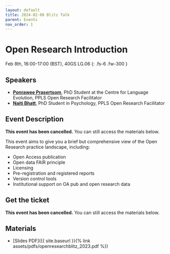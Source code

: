 ```yaml
---
layout: default
title: 2024-02-08 Blitz Talk
parent: Events
nav_order: 1
---
```


# Open Research Introduction

Feb 8th, 16:00-17:00 (BST), 40GS LG.06
{: .fs-6 .fw-300 }

## Speakers

* [**Ponrawee Prasertsom**](https://ponraw.ee/), PhD Student at the Centre for Language Evolution, PPLS Open Research Facilitator
* [**Naiti Bhatt**](https://naitisb.github.io/), PhD Student in Psychology, PPLS Open Research Facilitator



## Event Description

**This event has been cancelled.** You can still access the materials below.

This event aims to give you a brief but comprehensive view of the Open Research practice landscape, including:

* Open Access publication
* Open data FAIR principle
* Licensing
* Pre-registration and registered reports
* Version control tools
* Institutional support on OA pub and open research data

## Get the ticket
**This event has been cancelled.** You can still access the materials below.

## Materials
- [Slides PDF]({{ site.baseurl }}{% link assets/pdfs/openresearchblitz_2023.pdf %})
